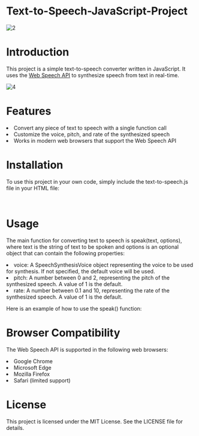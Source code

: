 # Text-to-Speech-JavaScript-Project

![2](https://user-images.githubusercontent.com/72680556/209416824-83e81598-d013-4863-b578-9289493f40c0.png)

# Introduction
This project is a simple text-to-speech converter written in JavaScript. It uses the <a href="https://developer.mozilla.org/en-US/docs/Web/API/Web_Speech_API">Web Speech API</a> to synthesize speech from text in real-time.

![4](https://user-images.githubusercontent.com/72680556/209416837-93753ebd-b260-430c-abb4-9ba2325718e1.png)

# Features
<li> Convert any piece of text to speech with a single function call
<li> Customize the voice, pitch, and rate of the synthesized speech
<li> Works in modern web browsers that support the Web Speech API

# Installation
To use this project in your own code, simply include the text-to-speech.js file in your HTML file:
<pre> <script src="text-to-speech.js"></script> </pre>

# Usage
The main function for converting text to speech is speak(text, options), where text is the string of text to be spoken and options is an optional object that can contain the following properties:

<li> voice: A SpeechSynthesisVoice object representing the voice to be used for synthesis. If not specified, the default voice will be used.
<li> pitch: A number between 0 and 2, representing the pitch of the synthesized speech. A value of 1 is the default.
<li> rate: A number between 0.1 and 10, representing the rate of the synthesized speech. A value of 1 is the default.

Here is an example of how to use the speak() function:

# Browser Compatibility
The Web Speech API is supported in the following web browsers:

<li> Google Chrome
<li> Microsoft Edge
<li> Mozilla Firefox
<li> Safari (limited support)

# License
This project is licensed under the MIT License. See the LICENSE file for details.

